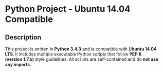 # Python Project - Ubuntu 14.04 Compatible

## Description

This project is written in **Python 3.4.3** and is compatible with **Ubuntu 14.04 LTS**. It includes multiple executable Python scripts that follow **PEP 8 (version 1.7.x)** style guidelines. All scripts are self-contained and do **not use any imports**.

